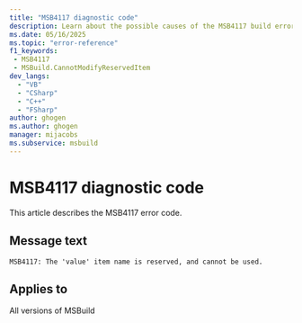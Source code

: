 ```yaml
---
title: "MSB4117 diagnostic code"
description: Learn about the possible causes of the MSB4117 build error, and get troubleshooting tips.
ms.date: 05/16/2025
ms.topic: "error-reference"
f1_keywords:
 - MSB4117
 - MSBuild.CannotModifyReservedItem
dev_langs:
  - "VB"
  - "CSharp"
  - "C++"
  - "FSharp"
author: ghogen
ms.author: ghogen
manager: mijacobs
ms.subservice: msbuild
---
```


# MSB4117 diagnostic code

<!-- :::ErrorDefinitionDescription::: -->
<!-- :::editable-content name="introDescription"::: -->
This article describes the MSB4117 error code.
<!-- :::editable-content-end::: -->

## Message text

<!-- :::editable-content name="messageText"::: -->
`MSB4117: The 'value' item name is reserved, and cannot be used.`
<!-- :::editable-content-end::: -->
<!-- MSB4117: The "{0}" item name is reserved, and cannot be used. -->

<!-- :::editable-content name="postOutputDescription"::: -->
<!--
{StrBegin="MSB4117: "}UE: This message is shown when the user tries to redefine one of the reserved MSBuild items e.g. @(Choose)
-->
<!-- :::editable-content-end::: -->
<!-- :::ErrorDefinitionDescription-end::: -->

## Applies to

All versions of MSBuild
